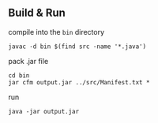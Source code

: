 ## Build & Run
compile into the `bin` directory
```
javac -d bin $(find src -name '*.java')
```
pack .jar file
```
cd bin
jar cfm output.jar ../src/Manifest.txt *
```
run
```
java -jar output.jar
```


